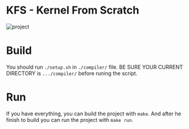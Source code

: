 # KFS - Kernel From Scratch
![project](https://github.com/S4ule/kfs/tree/main/doc/screenshot.png?raw=true)

# Build
You should run `./setup.sh` in `./compiler/` file. BE SURE YOUR CURRENT DIRECTORY is `.../compiler/` before runing the script.

# Run
If you have everything, you can build the project with `make`.
And after he finish to build you can run the project with `make run`.
